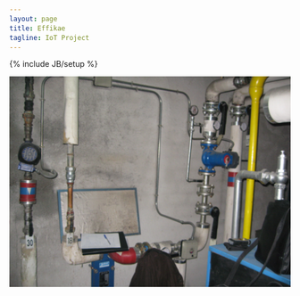 ```yaml
---
layout: page
title: Effikae
tagline: IoT Project
---
```

{% include JB/setup %}

![](/img/028.JPG)

